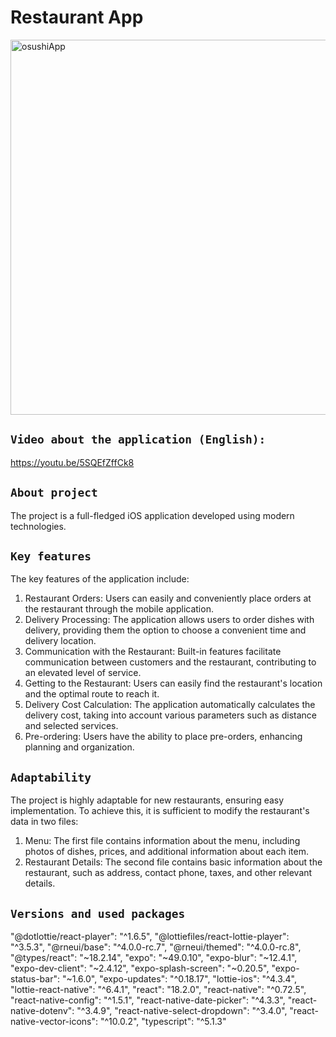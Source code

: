 # Restaurant App

<img src="https://github.com/TigerTimofey/Osushi-app/assets/119110538/3d39d4bc-b4e0-42ae-8c4d-4d98398cba74" width="600" alt="osushiApp">

## `Video about the application (English):`
https://youtu.be/5SQEfZffCk8

## `About project`
The project is a full-fledged iOS application developed using modern technologies.

## `Key features`

The key features of the application include:
1. Restaurant Orders: Users can easily and conveniently place orders at the restaurant through the mobile application.
2. Delivery Processing: The application allows users to order dishes with delivery, providing them the option to choose a convenient time and delivery location.
3. Communication with the Restaurant: Built-in features facilitate communication between customers and the restaurant, contributing to an elevated level of service.
4. Getting to the Restaurant: Users can easily find the restaurant's location and the optimal route to reach it.
5. Delivery Cost Calculation: The application automatically calculates the delivery cost, taking into account various parameters such as distance and selected services.
6. Pre-ordering: Users have the ability to place pre-orders, enhancing planning and organization.

## `Adaptability`

The project is highly adaptable for new restaurants, ensuring easy implementation. To achieve this, it is sufficient to modify the restaurant's data in two files:
1. Menu: The first file contains information about the menu, including photos of dishes, prices, and additional information about each item.
2. Restaurant Details: The second file contains basic information about the restaurant, such as address, contact phone, taxes, and other relevant details.


## `Versions and used packages`

"@dotlottie/react-player": "^1.6.5",
"@lottiefiles/react-lottie-player": "^3.5.3",
"@rneui/base": "^4.0.0-rc.7",
"@rneui/themed": "^4.0.0-rc.8",
"@types/react": "~18.2.14",
"expo": "~49.0.10",
"expo-blur": "~12.4.1",
"expo-dev-client": "~2.4.12",
"expo-splash-screen": "~0.20.5",
"expo-status-bar": "~1.6.0",
"expo-updates": "^0.18.17",
"lottie-ios": "^4.3.4",
"lottie-react-native": "^6.4.1",
"react": "18.2.0",
"react-native": "^0.72.5",
"react-native-config": "^1.5.1",
"react-native-date-picker": "^4.3.3",
"react-native-dotenv": "^3.4.9",
"react-native-select-dropdown": "^3.4.0",
"react-native-vector-icons": "^10.0.2",
"typescript": "^5.1.3"


